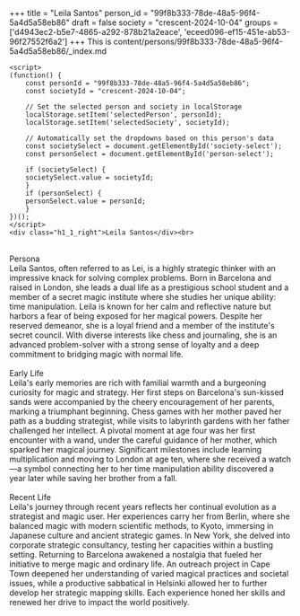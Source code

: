 +++
title = "Leila Santos"
person_id = "99f8b333-78de-48a5-96f4-5a4d5a58eb86"
draft = false
society = "crescent-2024-10-04"
groups = ['d4943ec2-b5e7-4865-a292-878b21a2eace', 'eceed096-ef15-451e-ab53-96f27552f6a2']
+++
This is content/persons/99f8b333-78de-48a5-96f4-5a4d5a58eb86/_index.md


    <script>
    (function() {
        const personId = "99f8b333-78de-48a5-96f4-5a4d5a58eb86";
        const societyId = "crescent-2024-10-04";

        // Set the selected person and society in localStorage
        localStorage.setItem('selectedPerson', personId);
        localStorage.setItem('selectedSociety', societyId);

        // Automatically set the dropdowns based on this person's data
        const societySelect = document.getElementById('society-select');
        const personSelect = document.getElementById('person-select');

        if (societySelect) {
        societySelect.value = societyId;
        }
        if (personSelect) {
        personSelect.value = personId;
        }
    })();
    </script>
    <div class="h1_1_right">Leila Santos</div><br>
<br>
<div class="h2">Persona</div><div class="plain">Leila Santos, often referred to as Lei, is a highly strategic thinker with an impressive knack for solving complex problems. Born in Barcelona and raised in London, she leads a dual life as a prestigious school student and a member of a secret magic institute where she studies her unique ability: time manipulation. Leila is known for her calm and reflective nature but harbors a fear of being exposed for her magical powers. Despite her reserved demeanor, she is a loyal friend and a member of the institute's secret council. With diverse interests like chess and journaling, she is an advanced problem-solver with a strong sense of loyalty and a deep commitment to bridging magic with normal life.</div><br>
<div class="h2">Early Life</div><div class="plain">Leila's early memories are rich with familial warmth and a burgeoning curiosity for magic and strategy. Her first steps on Barcelona's sun-kissed sands were accompanied by the cheery encouragement of her parents, marking a triumphant beginning. Chess games with her mother paved her path as a budding strategist, while visits to labyrinth gardens with her father challenged her intellect. A pivotal moment at age four was her first encounter with a wand, under the careful guidance of her mother, which sparked her magical journey. Significant milestones include learning multiplication and moving to London at age ten, where she received a watch—a symbol connecting her to her time manipulation ability discovered a year later while saving her brother from a fall.</div><br>
<div class="h2">Recent Life</div><div class="plain">Leila's journey through recent years reflects her continual evolution as a strategist and magic user. Her experiences carry her from Berlin, where she balanced magic with modern scientific methods, to Kyoto, immersing in Japanese culture and ancient strategic games. In New York, she delved into corporate strategic consultancy, testing her capacities within a bustling setting. Returning to Barcelona awakened a nostalgia that fueled her initiative to merge magic and ordinary life. An outreach project in Cape Town deepened her understanding of varied magical practices and societal issues, while a productive sabbatical in Helsinki allowed her to further develop her strategic mapping skills. Each experience honed her skills and renewed her drive to impact the world positively.</div><br>
